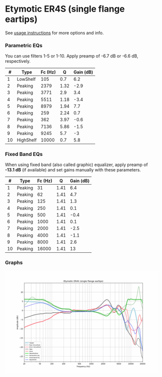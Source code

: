 # Etymotic ER4S (single flange eartips)
See [usage instructions](https://github.com/jaakkopasanen/AutoEq#usage) for more options and info.

### Parametric EQs
You can use filters 1-5 or 1-10. Apply preamp of -6.7 dB or -6.6 dB, respectively.

|   # | Type      |   Fc (Hz) |    Q |   Gain (dB) |
|-----|-----------|-----------|------|-------------|
|   1 | LowShelf  |       105 | 0.7  |         6.2 |
|   2 | Peaking   |      2379 | 1.32 |        -2.9 |
|   3 | Peaking   |      3771 | 2.9  |         3.4 |
|   4 | Peaking   |      5511 | 1.18 |        -3.4 |
|   5 | Peaking   |      8979 | 1.94 |         7.7 |
|   6 | Peaking   |       259 | 2.24 |         0.7 |
|   7 | Peaking   |       362 | 3.97 |        -0.6 |
|   8 | Peaking   |      7136 | 5.86 |        -1.5 |
|   9 | Peaking   |      9245 | 5.7  |        -3   |
|  10 | HighShelf |     10000 | 0.7  |         5.8 |

### Fixed Band EQs
When using fixed band (also called graphic) equalizer, apply preamp of **-13.1 dB** (if available) and set gains manually with these parameters.

|   # | Type    |   Fc (Hz) |    Q |   Gain (dB) |
|-----|---------|-----------|------|-------------|
|   1 | Peaking |        31 | 1.41 |         6.4 |
|   2 | Peaking |        62 | 1.41 |         4.7 |
|   3 | Peaking |       125 | 1.41 |         1.3 |
|   4 | Peaking |       250 | 1.41 |         0.1 |
|   5 | Peaking |       500 | 1.41 |        -0.4 |
|   6 | Peaking |      1000 | 1.41 |         0.1 |
|   7 | Peaking |      2000 | 1.41 |        -2.5 |
|   8 | Peaking |      4000 | 1.41 |        -1.1 |
|   9 | Peaking |      8000 | 1.41 |         2.6 |
|  10 | Peaking |     16000 | 1.41 |        13   |

### Graphs
![](./Etymotic%20ER4S%20(single%20flange%20eartips).png)
